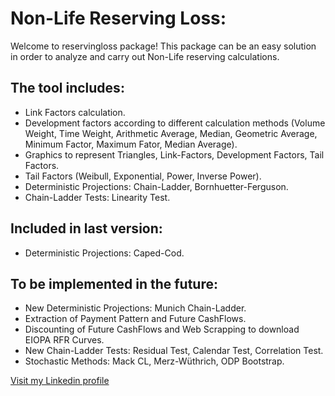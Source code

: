 # Non-Life Reserving Loss:  

Welcome to reservingloss package! This package can be an easy solution in order to analyze and carry out Non-Life reserving calculations. 

## The tool includes: 
  - Link Factors calculation.
  - Development factors according to different calculation methods (Volume Weight, Time Weight, Arithmetic Average, Median, Geometric Average, Minimum Factor, Maximum Fator, Median Average).
  - Graphics to represent Triangles, Link-Factors, Development Factors, Tail Factors.
  - Tail Factors (Weibull, Exponential, Power, Inverse Power).
  - Deterministic Projections: Chain-Ladder, Bornhuetter-Ferguson.
  - Chain-Ladder Tests: Linearity Test.

## Included in last version:
  - Deterministic Projections: Caped-Cod.

## To be implemented in the future:
  - New Deterministic Projections: Munich Chain-Ladder.
  - Extraction of Payment Pattern and Future CashFlows.
  - Discounting of Future CashFlows and Web Scrapping to download EIOPA RFR Curves.
  - New Chain-Ladder Tests: Residual Test, Calendar Test, Correlation Test.
  - Stochastic Methods: Mack CL, Merz-Wüthrich, ODP Bootstrap.

[Visit my Linkedin profile](https://es.linkedin.com/in/manuel-fern%C3%A1ndez-clemente-lozano-6a1616b3)
